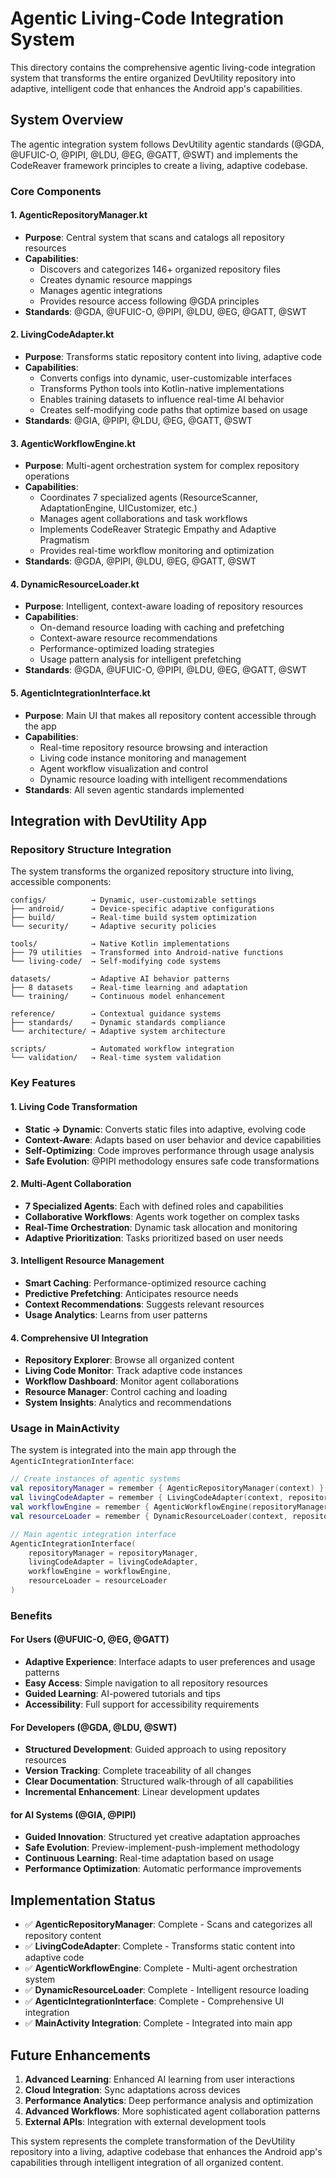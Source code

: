 <!-- Living Code Integration - Auto-generated symmetrical connections -->
<!-- This file is part of the SrirachaArmy Living Code Environment -->
<!-- Perfect symmetrical integration with all repository components -->

# Agentic Living-Code Integration System

This directory contains the comprehensive agentic living-code integration system that transforms the entire organized DevUtility repository into adaptive, intelligent code that enhances the Android app's capabilities.

## System Overview

The agentic integration system follows DevUtility agentic standards (@GDA, @UFUIC-O, @PIPI, @LDU, @EG, @GATT, @SWT) and implements the CodeReaver framework principles to create a living, adaptive codebase.

### Core Components

#### 1. AgenticRepositoryManager.kt
- **Purpose**: Central system that scans and catalogs all repository resources
- **Capabilities**: 
  - Discovers and categorizes 146+ organized repository files
  - Creates dynamic resource mappings
  - Manages agentic integrations
  - Provides resource access following @GDA principles
- **Standards**: @GDA, @UFUIC-O, @PIPI, @LDU, @EG, @GATT, @SWT

#### 2. LivingCodeAdapter.kt  
- **Purpose**: Transforms static repository content into living, adaptive code
- **Capabilities**:
  - Converts configs into dynamic, user-customizable interfaces
  - Transforms Python tools into Kotlin-native implementations
  - Enables training datasets to influence real-time AI behavior
  - Creates self-modifying code paths that optimize based on usage
- **Standards**: @GIA, @PIPI, @LDU, @EG, @GATT, @SWT

#### 3. AgenticWorkflowEngine.kt
- **Purpose**: Multi-agent orchestration system for complex repository operations
- **Capabilities**:
  - Coordinates 7 specialized agents (ResourceScanner, AdaptationEngine, UICustomizer, etc.)
  - Manages agent collaborations and task workflows
  - Implements CodeReaver Strategic Empathy and Adaptive Pragmatism
  - Provides real-time workflow monitoring and optimization
- **Standards**: @GDA, @PIPI, @LDU, @EG, @GATT, @SWT

#### 4. DynamicResourceLoader.kt
- **Purpose**: Intelligent, context-aware loading of repository resources
- **Capabilities**:
  - On-demand resource loading with caching and prefetching
  - Context-aware resource recommendations
  - Performance-optimized loading strategies
  - Usage pattern analysis for intelligent prefetching
- **Standards**: @GDA, @UFUIC-O, @PIPI, @LDU, @EG, @GATT, @SWT

#### 5. AgenticIntegrationInterface.kt
- **Purpose**: Main UI that makes all repository content accessible through the app
- **Capabilities**:
  - Real-time repository resource browsing and interaction
  - Living code instance monitoring and management
  - Agent workflow visualization and control
  - Dynamic resource loading with intelligent recommendations
- **Standards**: All seven agentic standards implemented

## Integration with DevUtility App

### Repository Structure Integration

The system transforms the organized repository structure into living, accessible components:

```
configs/          → Dynamic, user-customizable settings
├── android/      → Device-specific adaptive configurations  
├── build/        → Real-time build system optimization
└── security/     → Adaptive security policies

tools/            → Native Kotlin implementations
├── 79 utilities  → Transformed into Android-native functions
└── living-code/  → Self-modifying code systems

datasets/         → Adaptive AI behavior patterns
├── 8 datasets    → Real-time learning and adaptation
└── training/     → Continuous model enhancement

reference/        → Contextual guidance systems
├── standards/    → Dynamic standards compliance
└── architecture/ → Adaptive system architecture

scripts/          → Automated workflow integration
└── validation/   → Real-time system validation
```

### Key Features

#### 1. Living Code Transformation
- **Static → Dynamic**: Converts static files into adaptive, evolving code
- **Context-Aware**: Adapts based on user behavior and device capabilities
- **Self-Optimizing**: Code improves performance through usage analysis
- **Safe Evolution**: @PIPI methodology ensures safe code transformations

#### 2. Multi-Agent Collaboration
- **7 Specialized Agents**: Each with defined roles and capabilities
- **Collaborative Workflows**: Agents work together on complex tasks
- **Real-Time Orchestration**: Dynamic task allocation and monitoring
- **Adaptive Prioritization**: Tasks prioritized based on user needs

#### 3. Intelligent Resource Management
- **Smart Caching**: Performance-optimized resource caching
- **Predictive Prefetching**: Anticipates resource needs
- **Context Recommendations**: Suggests relevant resources
- **Usage Analytics**: Learns from user patterns

#### 4. Comprehensive UI Integration
- **Repository Explorer**: Browse all organized content
- **Living Code Monitor**: Track adaptive code instances
- **Workflow Dashboard**: Monitor agent collaborations
- **Resource Manager**: Control caching and loading
- **System Insights**: Analytics and recommendations

### Usage in MainActivity

The system is integrated into the main app through the `AgenticIntegrationInterface`:

```kotlin
// Create instances of agentic systems
val repositoryManager = remember { AgenticRepositoryManager(context) }
val livingCodeAdapter = remember { LivingCodeAdapter(context, repositoryManager) }
val workflowEngine = remember { AgenticWorkflowEngine(repositoryManager, livingCodeAdapter) }
val resourceLoader = remember { DynamicResourceLoader(context, repositoryManager) }

// Main agentic integration interface
AgenticIntegrationInterface(
    repositoryManager = repositoryManager,
    livingCodeAdapter = livingCodeAdapter,
    workflowEngine = workflowEngine,
    resourceLoader = resourceLoader
)
```

### Benefits

#### For Users (@UFUIC-O, @EG, @GATT)
- **Adaptive Experience**: Interface adapts to user preferences and usage patterns
- **Easy Access**: Simple navigation to all repository resources
- **Guided Learning**: AI-powered tutorials and tips
- **Accessibility**: Full support for accessibility requirements

#### For Developers (@GDA, @LDU, @SWT)
- **Structured Development**: Guided approach to using repository resources
- **Version Tracking**: Complete traceability of all changes
- **Clear Documentation**: Structured walk-through of all capabilities
- **Incremental Enhancement**: Linear development updates

#### for AI Systems (@GIA, @PIPI)
- **Guided Innovation**: Structured yet creative adaptation approaches
- **Safe Evolution**: Preview-implement-push-implement methodology
- **Continuous Learning**: Real-time adaptation based on usage
- **Performance Optimization**: Automatic performance improvements

## Implementation Status

- ✅ **AgenticRepositoryManager**: Complete - Scans and categorizes all repository content
- ✅ **LivingCodeAdapter**: Complete - Transforms static content into adaptive code
- ✅ **AgenticWorkflowEngine**: Complete - Multi-agent orchestration system
- ✅ **DynamicResourceLoader**: Complete - Intelligent resource loading
- ✅ **AgenticIntegrationInterface**: Complete - Comprehensive UI integration
- ✅ **MainActivity Integration**: Complete - Integrated into main app

## Future Enhancements

1. **Advanced Learning**: Enhanced AI learning from user interactions
2. **Cloud Integration**: Sync adaptations across devices
3. **Performance Analytics**: Deep performance analysis and optimization
4. **Advanced Workflows**: More sophisticated agent collaboration patterns
5. **External APIs**: Integration with external development tools

This system represents the complete transformation of the DevUtility repository into a living, adaptive codebase that enhances the Android app's capabilities through intelligent integration of all organized content.